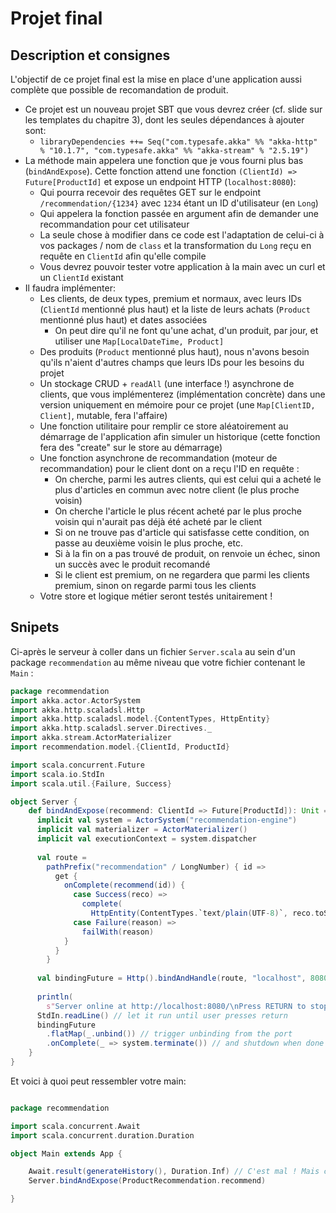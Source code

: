 # Projet final

## Description et consignes

  L'objectif de ce projet final est la mise en place d'une application aussi complète que possible de recomandation de produit.
  - Ce projet est un nouveau projet SBT que vous devrez créer (cf. slide sur les templates du chapitre 3), dont les seules dépendances à ajouter sont:
    - ```libraryDependencies ++= Seq("com.typesafe.akka" %% "akka-http" % "10.1.7", "com.typesafe.akka" %% "akka-stream" % "2.5.19")```
  - La méthode main appelera une fonction que je vous fourni plus bas (`bindAndExpose`). Cette fonction attend une fonction `(ClientId) => Future[ProductId]` et expose un endpoint HTTP (`localhost:8080`):
      - Qui pourra recevoir des requêtes GET sur le endpoint `/recommendation/{1234}` avec `1234` étant un ID d'utilisateur (en `Long`)
      - Qui appelera la fonction passée en argument afin de demander une recommandation pour cet utilisateur
      - La seule chose à modifier dans ce code est l'adaptation de celui-ci à vos packages / nom de `class` et la transformation du `Long` reçu en requête en `ClientId` afin qu'elle compile
      - Vous devrez pouvoir tester votre application à la main avec un curl et un `ClientId` existant
  - Il faudra implémenter:
    - Les clients, de deux types, premium et normaux, avec leurs IDs (`ClientId` mentionné plus haut) et la liste de leurs achats (`Product` mentionné plus haut) et dates associées
        - On peut dire qu'il ne font qu'une achat, d'un produit, par jour, et utiliser une `Map[LocalDateTime, Product]`
    - Des produits (`Product` mentionné plus haut), nous n'avons besoin qu'ils n'aient d'autres champs que leurs IDs pour les besoins du projet
    - Un stockage CRUD + `readAll` (une interface !) asynchrone de clients, que vous implémenterez (implémentation concrète) dans une version uniquement en mémoire pour ce projet (une `Map[ClientID, Client]`, mutable, fera l'affaire)
    - Une fonction utilitaire pour remplir ce store aléatoirement au démarrage de l'application afin simuler un historique (cette fonction fera des "create" sur le store au démarrage)
    - Une fonction asynchrone de recommandation (moteur de recommandation) pour le client dont on a reçu l'ID en requête :
      - On cherche, parmi les autres clients, qui est celui qui a acheté le plus d'articles en commun avec notre client (le plus proche voisin)
      - On cherche l'article le plus récent acheté par le plus proche voisin qui n'aurait pas déjà été acheté par le client
      - Si on ne trouve pas d'article qui satisfasse cette condition, on passe au deuxième voisin le plus proche, etc.
      - Si à la fin on a pas trouvé de produit, on renvoie un échec, sinon un succès avec le produit recomandé
      - Si le client est premium, on ne regardera que parmi les clients premium, sinon on regarde parmi tous les clients
    - Votre store et logique métier seront testés unitairement !
   
## Snipets

Ci-après le serveur à coller dans un fichier `Server.scala` au sein d'un package `recommendation` au même niveau que votre fichier contenant le `Main` :

```scala
package recommendation
import akka.actor.ActorSystem
import akka.http.scaladsl.Http
import akka.http.scaladsl.model.{ContentTypes, HttpEntity}
import akka.http.scaladsl.server.Directives._
import akka.stream.ActorMaterializer
import recommendation.model.{ClientId, ProductId}

import scala.concurrent.Future
import scala.io.StdIn
import scala.util.{Failure, Success}

object Server {
    def bindAndExpose(recommend: ClientId => Future[ProductId]): Unit = {
      implicit val system = ActorSystem("recommendation-engine")
      implicit val materializer = ActorMaterializer()
      implicit val executionContext = system.dispatcher
    
      val route =
        pathPrefix("recommendation" / LongNumber) { id =>
          get {
            onComplete(recommend(id)) {
              case Success(reco) =>
                complete(
                  HttpEntity(ContentTypes.`text/plain(UTF-8)`, reco.toString))
              case Failure(reason) =>
                failWith(reason)
            }
          }
        }
    
      val bindingFuture = Http().bindAndHandle(route, "localhost", 8080)
    
      println(
        s"Server online at http://localhost:8080/\nPress RETURN to stop...")
      StdIn.readLine() // let it run until user presses return
      bindingFuture
        .flatMap(_.unbind()) // trigger unbinding from the port
        .onComplete(_ => system.terminate()) // and shutdown when done
    }
}
```

Et voici à quoi peut ressembler votre main:

```scala

package recommendation

import scala.concurrent.Await
import scala.concurrent.duration.Duration

object Main extends App {

    Await.result(generateHistory(), Duration.Inf) // C'est mal ! Mais cela nous permet de bloquer pour générer l'historique avant le démarrage du serveur
    Server.bindAndExpose(ProductRecommendation.recommend)

}

```